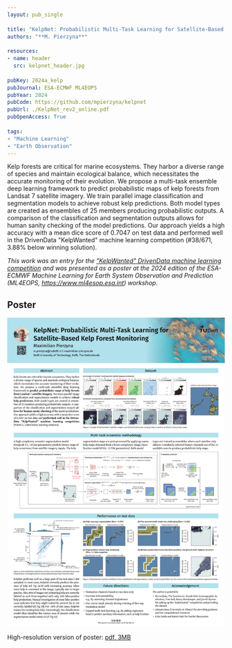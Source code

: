 ```yaml
---
layout: pub_single

title: "KelpNet: Probabilistic Multi-Task Learning for Satellite-Based Kelp Forest Monitoring"
authors: "**M. Pierzyna**"

resources:
- name: header
  src: kelpnet_header.jpg

pubKey: 2024a_kelp
pubJournal: ESA-ECMWF ML4EOPS
pubYear: 2024
pubCode: https://github.com/mpierzyna/kelpnet
pubUrl: ./KelpNet_rev2_online.pdf
pubOpenAccess: True

tags:
- "Machine Learning"
- "Earth Observation"
---
```

Kelp forests are critical for marine ecosystems. 
They harbor a diverse range of species and maintain ecological balance, which necessitates the accurate monitoring of their evolution. 
We propose a multi-task ensemble deep learning framework to predict probabilistic maps of kelp forests from Landsat 7 satellite imagery. 
We train parallel image classification and segmentation models to achieve robust kelp predictions. 
Both model types are created as ensembles of 25 members producing probabilistic outputs. 
A comparison of the classification and segmentation outputs allows for human sanity checking of the model predictions. 
Our approach yields a high accuracy with a mean dice score of 0.7047 on test data and performed well in the DrivenData "KelpWanted" machine learning competition (#38/671, 3.88% below winning solution).

_This work was an entry for the ["KelpWanted" DrivenData machine learning competition](https://www.drivendata.org/competitions/255/kelp-forest-segmentation/)
and was presented as a poster at the 2024 edition of the ESA-ECMWF Machine Learning for Earth System Observation and Prediction (ML4EOPS, https://www.ml4esop.esa.int) workshop._

## Poster

![KelpNet poster](KelpNet_rev2_thumb.png)

High-resolution version of poster: [pdf, 3MB](./KelpNet_rev2_online.pdf)
